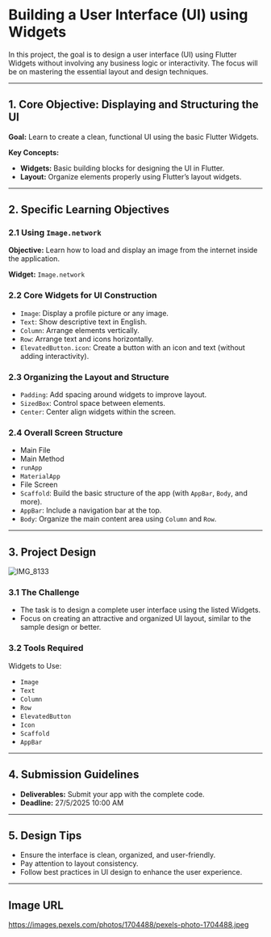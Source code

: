 # Building a User Interface (UI) using Widgets

In this project, the goal is to design a user interface (UI) using Flutter Widgets without involving any business logic or interactivity. The focus will be on mastering the essential layout and design techniques.

---

## 1. Core Objective: Displaying and Structuring the UI

**Goal:** Learn to create a clean, functional UI using the basic Flutter Widgets.

**Key Concepts:**

- **Widgets:** Basic building blocks for designing the UI in Flutter.
- **Layout:** Organize elements properly using Flutter’s layout widgets.

---

## 2. Specific Learning Objectives

### 2.1 Using `Image.network`

**Objective:** Learn how to load and display an image from the internet inside the application.

**Widget:** `Image.network`

### 2.2 Core Widgets for UI Construction

- `Image`: Display a profile picture or any image.
- `Text`: Show descriptive text in English.
- `Column`: Arrange elements vertically.
- `Row`: Arrange text and icons horizontally.
- `ElevatedButton.icon`: Create a button with an icon and text (without adding interactivity).

### 2.3 Organizing the Layout and Structure

- `Padding`: Add spacing around widgets to improve layout.
- `SizedBox`: Control space between elements.
- `Center`: Center align widgets within the screen.

### 2.4 Overall Screen Structure

- Main File  
- Main Method  
- `runApp`  
- `MaterialApp`  
- File Screen  
- `Scaffold`: Build the basic structure of the app (with `AppBar`, `Body`, and more).
- `AppBar`: Include a navigation bar at the top.
- `Body`: Organize the main content area using `Column` and `Row`.

---

## 3. Project Design

![IMG_8133](https://github.com/user-attachments/assets/2520cd8c-e90c-4186-90c3-fb04a2d08982)

### 3.1 The Challenge

- The task is to design a complete user interface using the listed Widgets.
- Focus on creating an attractive and organized UI layout, similar to the sample design or better.

### 3.2 Tools Required

Widgets to Use:

- `Image`  
- `Text`  
- `Column`  
- `Row`  
- `ElevatedButton`  
- `Icon`  
- `Scaffold`  
- `AppBar`

---

## 4. Submission Guidelines

- **Deliverables:** Submit your app with the complete code.
- **Deadline:** 27/5/2025 10:00 AM

---

## 5. Design Tips

- Ensure the interface is clean, organized, and user-friendly.
- Pay attention to layout consistency.
- Follow best practices in UI design to enhance the user experience.

---

## Image URL
https://images.pexels.com/photos/1704488/pexels-photo-1704488.jpeg

